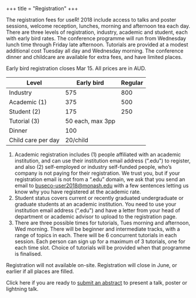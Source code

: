 +++
title = "Registration"
+++

The registration fees for useR! 2018 include access to talks and poster sessions, welcome reception, lunches, morning and afternoon tea each day. There are three levels of registration, industry, academic and student, each with early bird rates. The conference programme will run from Wednesday lunch time through Friday late afternoon. Tutorials are provided at a modest additional cost Tuesday all day and Wednesday morning. The conference dinner and childcare are available for extra fees, and have limited places.

Early bird registration closes Mar 15. All prices are in AUD.

| Level | Early bird | Regular |
|-----|--------|-------|
|Industry|575|800|
|Academic (1)|375|500|
|Student (2) |175|250|
|Tutorial (3)| 50 each, max 3pp |     |
|Dinner| 100|  |
|Child care per day| 20/child |    |

1. Academic registration includes (1) people affiliated with an academic institution, and can use their institution email address (“.edu") to register, and also (2) self-employed or industry self-funded people, who’s company is not paying for their registration. We trust you, but if your registration email is not from a “.edu” domain, we ask that you send an email to buseco-user2018@monash.edu with a few sentences letting us know why you have registered at the academic rate.
2. Student status covers current or recently graduated undergraduate or graduate students at an academic institution. You need to use your institution email address  (“.edu")  and have a letter from your head of department or academic advisor to upload to the registration page.
3. There are three possible times for tutorials, Tues morning and afternoon, Wed morning. There will be beginner and intermediate tracks, with a range of topics in each. There will be 6 concurrent tutorials in each session. Each person can sign up for a maximum of 3 tutorials, one for each time slot. Choice of tutorials will be provided when that programme is finalised.

Registration will not available on-site. Registration will close in June, or earlier if all places are filled.

Click here if you are ready to [submit an abstract](https://goo.gl/forms/fWETwXsdfMbkFhJD3) to present a talk, poster or lightning talk.
